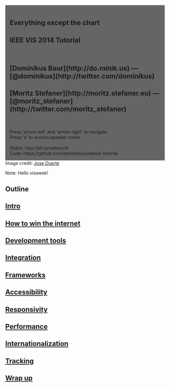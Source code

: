 <section data-background="assets/title.jpg" class="">
<div style="background:rgba(0,0,0,.6); float: left; padding: 1em">
<h1>Everything except the chart</h1>
<h2>IEEE VIS 2014 Tutorial</h2>
<br>
<h2>[Dominikus Baur](http://do.minik.us) — [@dominikus](http://twitter.com/dominikus)</h2>
<h2>[Moritz Stefaner](http://moritz.stefaner.eu) — [@moritz_stefaner](http://twitter.com/moritz_stefaner)</h2>
<br><br>
Press 'arrow-left' and 'arrow-right' to navigate.
<br>
Press 's' to access speaker notes.
<br><br>
Slides: http://bit.ly/webvis14<br>
Code: https://github.com/dominikus/webvis-tutorial
</div>

<div class="credit" style="margin-top: 400px;">Image credit: <a href="https://www.flickr.com/photos/joseduarteq/5570335290/in/set-72157626819118313">Jose Duarte</a></div>


Note:
Hello visweek!
</section>



<section data-background="assets/title.jpg" class="">
<h1>Outline</h1>
<h2><a href="#intro">Intro</a></h2>
<h2><a href="#internet-win">How to win the internet</a></h2>
<h2><a href="#dev-tools">Development tools</a></h2>
<h2><a href="#integration">Integration</a></h2>
<h2><a href="#frameworks">Frameworks</a></h2>
<h2><a href="#accessibility">Accessibility</a></h2>
<h2><a href="#responsivity">Responsivity</a></h2>
<h2><a href="#performance">Performance</a></h2>
<h2><a href="#internationalization">Internationalization</a></h2>
<h2><a href="#tracking">Tracking</a></h2>
<h2><a href="#wrap-up">Wrap up</a></h2>

</section>
